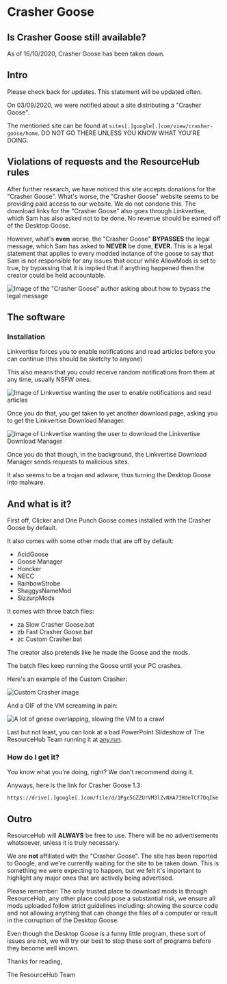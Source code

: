 # Crasher Goose

## Is Crasher Goose still available?
As of 16/10/2020, Crasher Goose has been taken down.

## Intro

Please check back for updates. This statement will be updated often.

On 03/09/2020, we were notified about a site distributing a "Crasher Goose". 

The mentioned site can be found at `sites[.]google[.]com/view/crasher-goose/home`. DO NOT GO THERE UNLESS YOU KNOW WHAT YOU'RE DOING.

## Violations of requests and the ResourceHub rules

After further research, we have noticed this site accepts donations for the "Crasher Goose". What's worse, the "Crasher Goose" website seems to be providing paid access to our website. We do not condone this. The download links for the "Crasher Goose" also goes through Linkvertise, which Sam has also asked not to be done. No revenue should be earned off of the Desktop Goose.

However, what's **even** worse, the "Crasher Goose" **BYPASSES** the legal message, which Sam has asked to **NEVER** be done, **EVER**. This is a legal statement that applies to every modded instance of the goose to say that Sam is not responsible for any issues that occur while AllowMods is set to true, by bypassing that it is implied that if anything happened then the creator could be held accountable.

![Image of the "Crasher Goose" author asking about how to bypass the legal message](https://i.imgur.com/HAwAGkp.png)

## The software

### Installation

Linkvertise forces you to enable notifications and read articles before you can continue (this should be sketchy to anyone) 

This also means that you could receive random notifications from them at any time, usually NSFW ones.

![Image of Linkvertise wanting the user to enable notifications and read articles](https://i.imgur.com/4AkLapt.png)

Once you do that, you get taken to yet another download page, asking you to get the Linkvertise Download Manager.

![Image of Linkvertise wanting the user to download the Linkvertise Download Manager](https://i.imgur.com/6X9ty9d.png)

Once you do that though, in the background, the Linkvertise Download Manager sends requests to malicious sites.

It also seems to be a trojan and adware, thus turning the Desktop Goose into malware.

## And what is it?

First off, Clicker and One Punch Goose comes installed with the Crasher Goose by default.

It also comes with some other mods that are off by default:

- AcidGoose
- Goose Manager
- Honcker
- NECC
- RainbowStrobe
- ShaggysNameMod
- SizzurpMods

It comes with three batch files:

- za Slow Crasher Goose.bat
- zb Fast Crasher Goose.bat
- zc Custom Crasher.bat

The creator also pretends like he made the Goose and the mods.

The batch files keep running the Goose until your PC crashes.

Here's an example of the Custom Crasher:

![Custom Crasher image](https://i.imgur.com/AjDCGXu.png)

And a GIF of the VM screaming in pain:

![A lot of geese overlapping, slowing the VM to a crawl](https://i.imgur.com/UWl0d8C.gif)

Last but not least, you can look at a bad PowerPoint Slideshow of The ResourceHub Team running it at [any.run](https://app.any.run/tasks/f8ace6c6-1210-41b4-b9d8-9302119d6a69).

### How do I get it?

You know what you're doing, right? We don't recommend doing it.

Anyways, here is the link for Crasher Goose 1.3: 

`https://drive[.]google[.]com/file/d/1Pgc5GZZUrVM3lZvNXA7IHdeTCf7DqIke`

## Outro

ResourceHub will **ALWAYS** be free to use. There will be no advertisements whatsoever, unless it is truly necessary.

We are **not** affiliated with the "Crasher Goose". The site has been reported to Google, and we're currently waiting for the site to be taken down.
This is something we were expecting to happen, but we felt it's important to highlight any major ones that are actively being advertised.

Please remember: The only trusted place to download mods is through ResourceHub, any other place could pose a substantial risk, we ensure all mods uploaded follow strict guidelines including: showing the source code and not allowing anything that can change the files of a computer or result in the corruption of the Desktop Goose.

Even though the Desktop Goose is a funny little program, these sort of issues are not, we will try our best to stop these sort of programs before they become well known.

Thanks for reading,

The ResourceHub Team
